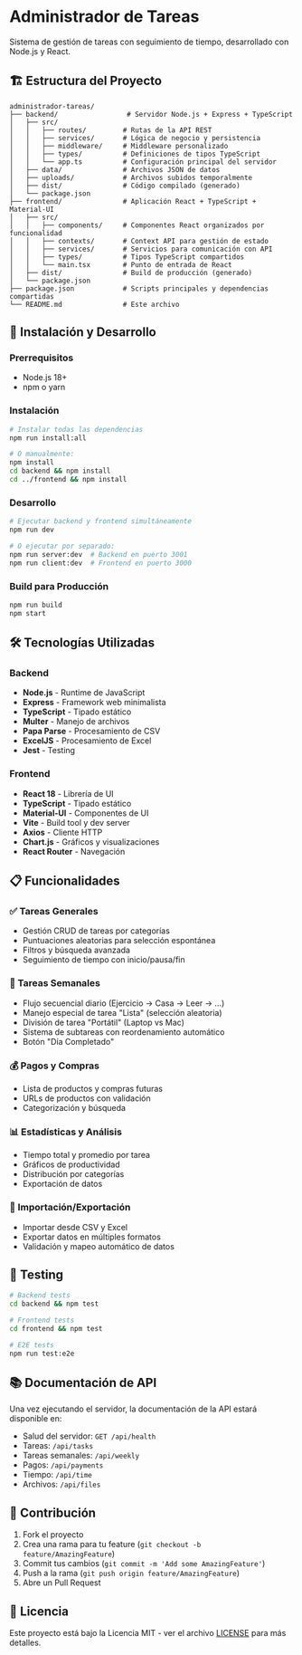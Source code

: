 # Administrador de Tareas

Sistema de gestión de tareas con seguimiento de tiempo, desarrollado con Node.js y React.

## 🏗️ Estructura del Proyecto

```
administrador-tareas/
├── backend/                 # Servidor Node.js + Express + TypeScript
│   ├── src/
│   │   ├── routes/         # Rutas de la API REST
│   │   ├── services/       # Lógica de negocio y persistencia
│   │   ├── middleware/     # Middleware personalizado
│   │   ├── types/          # Definiciones de tipos TypeScript
│   │   └── app.ts          # Configuración principal del servidor
│   ├── data/               # Archivos JSON de datos
│   ├── uploads/            # Archivos subidos temporalmente
│   ├── dist/               # Código compilado (generado)
│   └── package.json
├── frontend/               # Aplicación React + TypeScript + Material-UI
│   ├── src/
│   │   ├── components/     # Componentes React organizados por funcionalidad
│   │   ├── contexts/       # Context API para gestión de estado
│   │   ├── services/       # Servicios para comunicación con API
│   │   ├── types/          # Tipos TypeScript compartidos
│   │   └── main.tsx        # Punto de entrada de React
│   ├── dist/               # Build de producción (generado)
│   └── package.json
├── package.json            # Scripts principales y dependencias compartidas
└── README.md               # Este archivo
```

## 🚀 Instalación y Desarrollo

### Prerrequisitos
- Node.js 18+ 
- npm o yarn

### Instalación
```bash
# Instalar todas las dependencias
npm run install:all

# O manualmente:
npm install
cd backend && npm install
cd ../frontend && npm install
```

### Desarrollo
```bash
# Ejecutar backend y frontend simultáneamente
npm run dev

# O ejecutar por separado:
npm run server:dev  # Backend en puerto 3001
npm run client:dev  # Frontend en puerto 3000
```

### Build para Producción
```bash
npm run build
npm start
```

## 🛠️ Tecnologías Utilizadas

### Backend
- **Node.js** - Runtime de JavaScript
- **Express** - Framework web minimalista
- **TypeScript** - Tipado estático
- **Multer** - Manejo de archivos
- **Papa Parse** - Procesamiento de CSV
- **ExcelJS** - Procesamiento de Excel
- **Jest** - Testing

### Frontend
- **React 18** - Librería de UI
- **TypeScript** - Tipado estático
- **Material-UI** - Componentes de UI
- **Vite** - Build tool y dev server
- **Axios** - Cliente HTTP
- **Chart.js** - Gráficos y visualizaciones
- **React Router** - Navegación

## 📋 Funcionalidades

### ✅ Tareas Generales
- Gestión CRUD de tareas por categorías
- Puntuaciones aleatorias para selección espontánea
- Filtros y búsqueda avanzada
- Seguimiento de tiempo con inicio/pausa/fin

### 📅 Tareas Semanales
- Flujo secuencial diario (Ejercicio → Casa → Leer → ...)
- Manejo especial de tarea "Lista" (selección aleatoria)
- División de tarea "Portátil" (Laptop vs Mac)
- Sistema de subtareas con reordenamiento automático
- Botón "Día Completado"

### 💰 Pagos y Compras
- Lista de productos y compras futuras
- URLs de productos con validación
- Categorización y búsqueda

### 📊 Estadísticas y Análisis
- Tiempo total y promedio por tarea
- Gráficos de productividad
- Distribución por categorías
- Exportación de datos

### 📁 Importación/Exportación
- Importar desde CSV y Excel
- Exportar datos en múltiples formatos
- Validación y mapeo automático de datos

## 🧪 Testing

```bash
# Backend tests
cd backend && npm test

# Frontend tests  
cd frontend && npm test

# E2E tests
npm run test:e2e
```

## 📚 Documentación de API

Una vez ejecutando el servidor, la documentación de la API estará disponible en:
- Salud del servidor: `GET /api/health`
- Tareas: `/api/tasks`
- Tareas semanales: `/api/weekly`
- Pagos: `/api/payments`
- Tiempo: `/api/time`
- Archivos: `/api/files`

## 🤝 Contribución

1. Fork el proyecto
2. Crea una rama para tu feature (`git checkout -b feature/AmazingFeature`)
3. Commit tus cambios (`git commit -m 'Add some AmazingFeature'`)
4. Push a la rama (`git push origin feature/AmazingFeature`)
5. Abre un Pull Request

## 📄 Licencia

Este proyecto está bajo la Licencia MIT - ver el archivo [LICENSE](LICENSE) para más detalles.